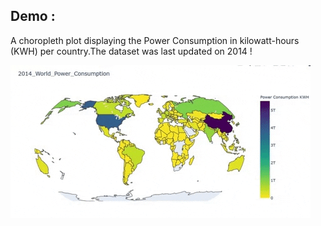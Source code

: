 
## Demo :

A choropleth plot displaying the Power Consumption in kilowatt-hours (KWH) per country.The dataset was last updated on 2014 !

![Demo](https://github.com/Prathyusha-Guduru/Data/blob/master/World%20Power%20Consumption.gif)
